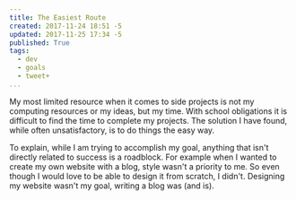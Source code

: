 ```yaml
---
title: The Easiest Route
created: 2017-11-24 18:51 -5
updated: 2017-11-25 17:34 -5
published: True
tags:
  - dev
  - goals
  - tweet+
...
```


My most limited resource when it comes to side projects is
not my computing resources or my ideas, but my time. With school obligations
it is difficult to find the time to complete my projects. The solution
I have found, while often unsatisfactory, is to do things the easy way.

To explain, while I am trying to accomplish my goal, anything that isn't
directly related to success is a roadblock. For example when I wanted to create
my own website with a blog, style wasn't a priority to me. So even though I
would love to be able to design it from scratch, I didn't. Designing my website
wasn't my goal, writing a blog was (and is).

